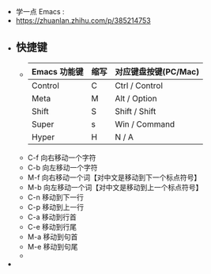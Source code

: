- 学一点 Emacs :
- https://zhuanlan.zhihu.com/p/385214753
- ## 快捷键
	- | Emacs 功能键      | 缩写 | 对应键盘按键(PC/Mac)     |
	  |--|--|--|
	  | Control      | C	       | Ctrl / Control   |
	  |Meta |M|Alt / Option|
	  |Shift|S|Shift / Shift|
	  |Super|s|Win / Command|
	  |Hyper|H|N / A|
	- C-f      向右移动一个字符
	- C-b     向左移动一个字符
	- M-f     向右移动一个词【对中文是移动到下一个标点符号】
	- M-b    向左移动一个词【对中文是移动到上一个标点符号】
	- C-n     移动到下一行
	- C-p     移动到上一行
	- C-a     移动到行首
	- C-e     移动到行尾
	- M-a    移动到句首
	- M-e    移动到句尾
	-
-
